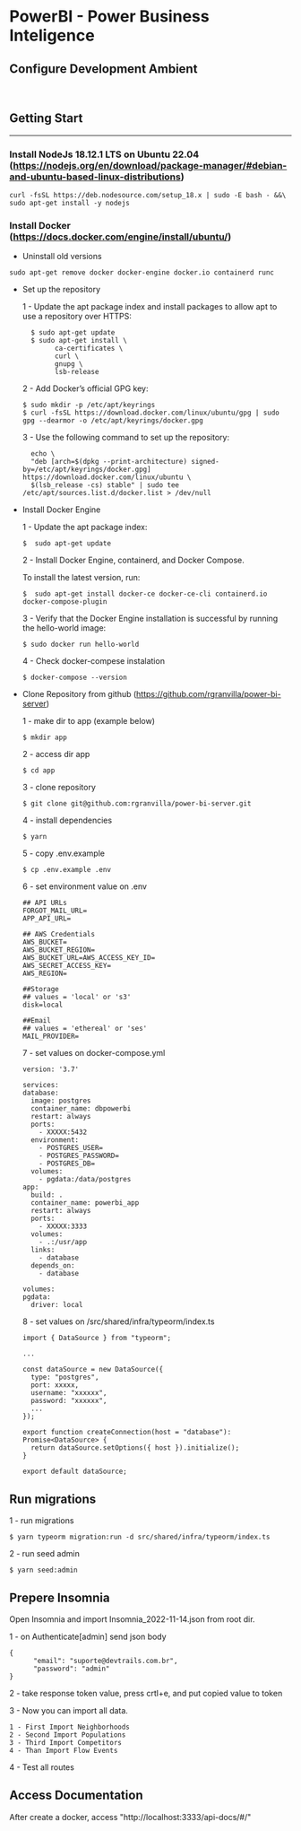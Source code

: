 # PowerBI - Power Business Inteligence

## Configure Development Ambient

</br>

## Getting Start

---

### Install NodeJs 18.12.1 LTS on Ubuntu 22.04 (https://nodejs.org/en/download/package-manager/#debian-and-ubuntu-based-linux-distributions)

```
curl -fsSL https://deb.nodesource.com/setup_18.x | sudo -E bash - &&\
sudo apt-get install -y nodejs
```

### Install Docker (https://docs.docker.com/engine/install/ubuntu/)

- Uninstall old versions

```
sudo apt-get remove docker docker-engine docker.io containerd runc
```

- Set up the repository

  1 - Update the apt package index and install packages to allow apt to use a repository over HTTPS:

  ```
    $ sudo apt-get update
    $ sudo apt-get install \
          ca-certificates \
          curl \
          gnupg \
          lsb-release
  ```

  2 - Add Docker’s official GPG key:

  ```
  $ sudo mkdir -p /etc/apt/keyrings
  $ curl -fsSL https://download.docker.com/linux/ubuntu/gpg | sudo gpg --dearmor -o /etc/apt/keyrings/docker.gpg

  ```

  3 - Use the following command to set up the repository:

  ```
    echo \
    "deb [arch=$(dpkg --print-architecture) signed-by=/etc/apt/keyrings/docker.gpg] https://download.docker.com/linux/ubuntu \
    $(lsb_release -cs) stable" | sudo tee /etc/apt/sources.list.d/docker.list > /dev/null

  ```

- Install Docker Engine

  1 - Update the apt package index:

  ```
  $  sudo apt-get update
  ```

  2 - Install Docker Engine, containerd, and Docker Compose.

  To install the latest version, run:

  ```
  $  sudo apt-get install docker-ce docker-ce-cli containerd.io docker-compose-plugin
  ```

  3 - Verify that the Docker Engine installation is successful by running the hello-world image:

  ```
  $ sudo docker run hello-world
  ```

  4 - Check docker-compese instalation

  ```
  $ docker-compose --version
  ```

- Clone Repository from github (https://github.com/rgranvilla/power-bi-server)

  1 - make dir to app (example below)

  ```
  $ mkdir app
  ```

  2 - access dir app

  ```
  $ cd app
  ```

  3 - clone repository

  ```
  $ git clone git@github.com:rgranvilla/power-bi-server.git
  ```

  4 - install dependencies

  ```
  $ yarn
  ```

  5 - copy .env.example

  ```
  $ cp .env.example .env
  ```

  6 - set environment value on .env

  ```
  ## API URLs
  FORGOT_MAIL_URL=
  APP_API_URL=

  ## AWS Credentials
  AWS_BUCKET=
  AWS_BUCKET_REGION=
  AWS_BUCKET_URL=AWS_ACCESS_KEY_ID=
  AWS_SECRET_ACCESS_KEY=
  AWS_REGION=

  ##Storage
  ## values = 'local' or 's3'
  disk=local

  ##Email
  ## values = 'ethereal' or 'ses'
  MAIL_PROVIDER=

  ```

  7 - set values on docker-compose.yml

  ```
  version: '3.7'

  services:
  database:
    image: postgres
    container_name: dbpowerbi
    restart: always
    ports:
      - XXXXX:5432
    environment:
      - POSTGRES_USER=
      - POSTGRES_PASSWORD=
      - POSTGRES_DB=
    volumes:
      - pgdata:/data/postgres
  app:
    build: .
    container_name: powerbi_app
    restart: always
    ports:
      - XXXXX:3333
    volumes:
      - .:/usr/app
    links:
      - database
    depends_on:
      - database

  volumes:
  pgdata:
    driver: local

  ```

  8 - set values on /src/shared/infra/typeorm/index.ts

  ```
  import { DataSource } from "typeorm";

  ...

  const dataSource = new DataSource({
    type: "postgres",
    port: xxxxx,
    username: "xxxxxx",
    password: "xxxxxx",
    ...
  });

  export function createConnection(host = "database"): Promise<DataSource> {
    return dataSource.setOptions({ host }).initialize();
  }

  export default dataSource;

  ```

## Run migrations

1 - run migrations

```
$ yarn typeorm migration:run -d src/shared/infra/typeorm/index.ts
```

2 - run seed admin

```
$ yarn seed:admin
```

## Prepere Insomnia

Open Insomnia and import Insomnia_2022-11-14.json from root dir.

1 - on Authenticate[admin] send json body

```
{
	  "email": "suporte@devtrails.com.br",
	  "password": "admin"
}
```

2 - take response token value, press crtl+e, and put copied value to token

3 - Now you can import all data.

    1 - First Import Neighborhoods
    2 - Second Import Populations
    3 - Third Import Competitors
    4 - Than Import Flow Events

4 - Test all routes

## Access Documentation

After create a docker, access "http://localhost:3333/api-docs/#/"
